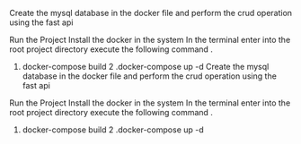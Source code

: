 Create the mysql database in the docker file and perform the crud operation using the fast api

Run the Project
Install the docker in the system
In the terminal enter into the root project directory execute the following command .
1. docker-compose build 2 .docker-compose up -d
Create the mysql database in the docker file and perform the crud operation using the fast api

Run the Project
Install the docker in the system
In the terminal enter into the root project directory execute the following command .
1. docker-compose build 2 .docker-compose up -d


